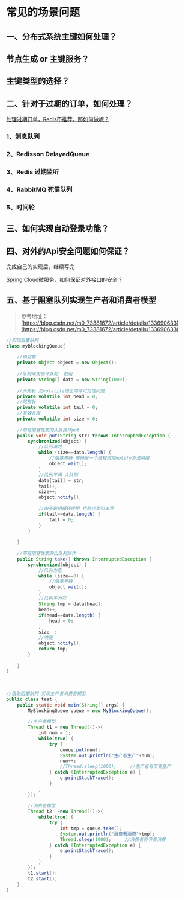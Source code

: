 # 常见的场景问题

## 一、分布式系统主键如何处理？

## 节点生成 or 主键服务？

## 主键类型的选择？

## 二、针对于过期的订单，如何处理？

[处理过期订单，Redis不推荐，那如何做呢？](https://mp.weixin.qq.com/s/aHtIW4vmrl-0rUcPI3T7ZQ)

### 1、消息队列
### 2、Redisson DelayedQueue
### 3、Redis 过期监听
### 4、RabbitMQ 死信队列
### 5、时间轮

## 三、如何实现自动登录功能？


## 四、对外的Api安全问题如何保证？

完成自己的实现后，继续写完

[Spring Cloud微服务，如何保证对外接口的安全？](https://mp.weixin.qq.com/s/kZZMQcAQh4XLF8sgsxT__g)

## 五、基于阻塞队列实现生产者和消费者模型

> 参考地址：[https://blog.csdn.net/m0_73381672/article/details/133690633](https://blog.csdn.net/m0_73381672/article/details/133690633)

```java
//实现阻塞队列
class myBlockingQueue{
 
    //锁对象
    private Object object = new Object();
 
    //队列采用循环队列  数组
    private String[] data = new String[1000];
 
    //头指针 加volatile防止内存可见性问题
    private volatile int head = 0;
    //尾指针
    private volatile int tail = 0;
    //有效长度
    private volatile int size = 0;
 
    //带有阻塞性质的入队操作put
    public void put(String str) throws InterruptedException {
        synchronized(object) {
            //队列满时
            while (size==data.length) {
                //阻塞等待 等待另一个线程调用notify方法唤醒
                object.wait();
            }
            //队列不满 入队列
            data[tail] = str;
            tail++;
            size++;
            object.notify();
 
            //由于数组循环使用 也防止索引出界
            if(tail==data.length) {
                tail = 0;
            }
        }
 
    }
 
    //带有阻塞性质的出队列操作
    public String take() throws InterruptedException {
        synchronized(object) {
            //队列为空
            while (size==0) {
                //阻塞等待
                object.wait();
            }
            //队列不为空
            String tmp = data[head];
            head++;
            if(head==data.length) {
                head = 0;
            }
            size--;
            //唤醒
            object.notify();
            return tmp;
        }
 
    }
}
 
 
 
//借助阻塞队列 实现生产者消费者模型
public class test {
    public static void main(String[] args) {
        MyBlockingQueue queue = new MyBlockingQueue();
 
        //生产者模型
        Thread t1 = new Thread(()->{
            int num = 1;
            while(true) {
                try {
                    queue.put(num);
                    System.out.println("生产者生产"+num);
                    num++;
                    //Thread.sleep(1000);     //生产者有节奏生产
                } catch (InterruptedException e) {
                    e.printStackTrace();
                }
            }
        });
 
        //消费者模型
        Thread t2  =new Thread(()->{
            while(true) {
                try {
                    int tmp = queue.take();
                    System.out.println("消费者消费"+tmp);
                    Thread.sleep(1000);     //消费者有节奏消费
                } catch (InterruptedException e) {
                    e.printStackTrace();
                }
            }
        });
        t1.start();
        t2.start();
    }
}
```
